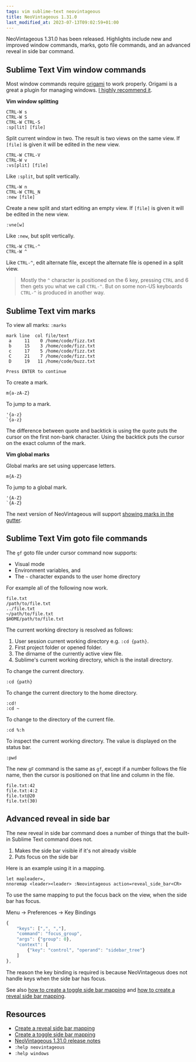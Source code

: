 ```yaml
---
tags: vim sublime-text neovintageous
title: NeoVintageous 1.31.0
last_modified_at: 2023-07-13T09:02:59+01:00
---
```


NeoVintageous 1.31.0 has been released.  Highlights include new and improved window commands, marks, goto file commands, and an advanced reveal in side bar command.

## Sublime Text Vim window commands

Most window commands require [origami](https://packagecontrol.io/packages/Origami) to work properly.  Origami is a great a plugin for managing windows.  [I highly recommend it](/2023/06/12/my-sublime-text-setup/).

**Vim window splitting**

```
CTRL-W s
CTRL-W S
CTRL-W CTRL-S
:sp[lit] [file]
```

Split current window in two.  The result is two views on the same view.  If `[file]` is given it will be edited in the new view.

```
CTRL-W CTRL-V
CTRL-W v
:vs[plit] [file]
```

Like `:split`, but split vertically.

```
CTRL-W n
CTRL-W CTRL_N
:new [file]
```

Create a new split and start editing an empty view.  If `[file]` is given it will be edited in the new view.

```
:vne[w]
```

Like `:new`, but split vertically.

```
CTRL-W CTRL-^
CTRL-W ^
```

Like `CTRL-^`, edit alternate file, except the alternate file is opened in a split view.

> Mostly the `^` character is positioned on the 6 key, pressing `CTRL` and 6 then gets you what we call `CTRL-^`.  But on some non-US keyboards `CTRL-^` is produced in another way.

## Sublime Text vim marks

To view all marks: `:marks`

    mark line  col file/text
     a     11    0 /home/code/fizz.txt
     b     15    3 /home/code/fizz.txt
     c     17    5 /home/code/fizz.txt
     C     21    7 /home/code/fizz.txt
     D     19   11 /home/code/buzz.txt

    Press ENTER to continue

To create a mark.

```
m{a-zA-Z}
```

To jump to a mark.

```
'{a-z}
`{a-z}
```

The difference between quote and backtick is using the quote puts the cursor on the first non-bank character.  Using the backtick puts the cursor on the exact column of the mark.

**Vim global marks**

Global marks are set using uppercase letters.

```
m{A-Z}
```

To jump to a global mark.

```
'{A-Z}
`{A-Z}
```

The next version of NeoVintageous will support [showing marks in the gutter](https://github.com/NeoVintageous/NeoVintageous/issues/915).

## Sublime Text Vim goto file commands

The `gf` goto file under cursor command now supports:

- Visual mode
- Environment variables, and
- The `~` character expands to the user home directory

For example all of the following now work.

    file.txt
    /path/to/file.txt
    ../file.txt
    ~/path/to/file.txt
    $HOME/path/to/file.txt

The current working directory is resolved as follows:

1. User session current working directory e.g. `:cd {path}`.
2. First project folder or opened folder.
3. The dirname of the currently active view file.
4. Sublime's current working directory, which is the install directory.

To change the current directory.

```vim
:cd {path}
```

To change the current directory to the home directory.

```vim
:cd!
:cd ~
```

To change to the directory of the current file.

```vim
:cd %:h
```

To inspect the current working directory. The value is displayed on the status bar.

```vim
:pwd
```

The new `gF` command is the same as `gf`, except if a number follows the file name, then the cursor is positioned on that line and column in the file.

    file.txt:42
    file.txt:4:2
    file.txt@20
    file.txt(30)

## Advanced reveal in side bar

The new reveal in side bar command does a number of things that the built-in Sublime Text command does not.

1. Makes the side bar visible if it's not already visible
2. Puts focus on the side bar

Here is an example using it in a mapping.

```vim
let mapleader=,
nnoremap <leader><leader> :Neovintageous action=reveal_side_bar<CR>
```

To use the same mapping to put the focus back on the view, when the side bar has focus.

Menu → Preferences → Key Bindings

```js
{
    "keys": [",", ","],
    "command": "focus_group",
    "args": {"group": 0},
    "context": [
        {"key": "control", "operand": "sidebar_tree"}
    ]
},
```

The reason the key binding is required is because NeoVintageous does not handle keys when the side bar has focus.

See also [how to create a toggle side bar mapping](/2023/05/15/neovintageous-toggle-sidebar/) and [how to create a reveal side bar mapping](/2023/05/18/neovintageous-reveal-in-side-bar/).

## Resources

* [Create a reveal side bar mapping](/2023/05/18/neovintageous-reveal-in-side-bar/)
* [Create a toggle side bar mapping](/2023/05/15/neovintageous-toggle-sidebar/)
* [NeoVintageous 1.31.0 release notes](https://github.com/NeoVintageous/NeoVintageous/releases/tag/1.31.0)
* `:help neovintageous`
* `:help windows`
